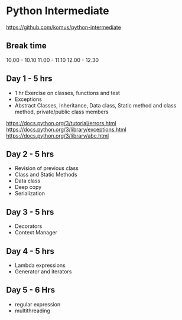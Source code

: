 # Python Intermediate

https://github.com/komus/python-intermediate

## Break time
10.00 - 10.10
11.00 - 11.10
12.00 - 12.30

## Day 1 - 5 hrs
-  1 hr Exercise on classes, functions and test
- Exceptions
- Abstract Classes, Inheritance, Data class, Static method and class method, private/public class members

https://docs.python.org/3/tutorial/errors.html
https://docs.python.org/3/library/exceptions.html
https://docs.python.org/3/library/abc.html

## Day 2 - 5 hrs
- Revision of previous class
- Class and Static Methods
- Data class
- Deep copy
- Serialization

## Day 3 - 5 hrs
- Decorators
- Context Manager

## Day 4 - 5 hrs
- Lambda expressions
- Generator and iterators

## Day 5 - 6 Hrs
- regular expression
- multithreading